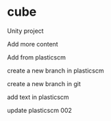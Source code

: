 # cube

Unity project

Add more content

Add from plasticscm

create a new branch in plasticscm

create a new branch in git

add text in plasticscm

update plasticscm 002